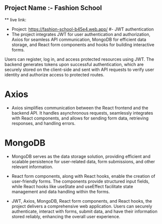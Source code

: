## Project Name :- Fashion School
** live link:
- Project: https://fashion-school-b45e4.web.app/
#- JWT authentication
- The project integrates JWT for user authentication and authorization, Axios for seamless API communication, MongoDB for efficient data storage, and React form components and hooks for building interactive forms.

Users can register, log in, and access protected resources using JWT. The backend generates tokens upon successful authentication, which are securely stored on the client-side and sent with API requests to verify user identity and authorize access to protected routes.
# Axios
- Axios simplifies communication between the React frontend and the backend API. It handles asynchronous requests, seamlessly integrates with React components, and allows for sending form data, retrieving responses, and handling errors.
# MongoDB
- MongoDB serves as the data storage solution, providing efficient and scalable persistence for user-related data, form submissions, and other relevant information.

- React form components, along with React hooks, enable the creation of user-friendly forms. The components provide structured input fields, while React hooks like useState and useEffect facilitate state management and data handling within the forms.

- JWT, Axios, MongoDB, React form components, and React hooks, the project delivers a comprehensive web application. Users can securely authenticate, interact with forms, submit data, and have their information stored reliably, enhancing the overall user experience.


